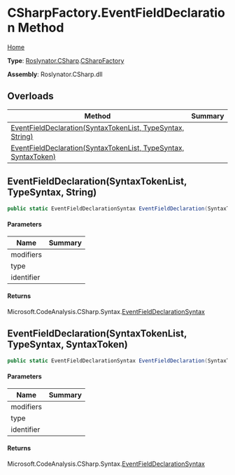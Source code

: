 # CSharpFactory\.EventFieldDeclaration Method

[Home](../../../../README.md)

**Type**: [Roslynator.CSharp](../../README.md)\.[CSharpFactory](../README.md)

**Assembly**: Roslynator\.CSharp\.dll

## Overloads

| Method | Summary |
| ------ | ------- |
| [EventFieldDeclaration(SyntaxTokenList, TypeSyntax, String)](#Roslynator_CSharp_CSharpFactory_EventFieldDeclaration_Microsoft_CodeAnalysis_SyntaxTokenList_Microsoft_CodeAnalysis_CSharp_Syntax_TypeSyntax_System_String_) | |
| [EventFieldDeclaration(SyntaxTokenList, TypeSyntax, SyntaxToken)](#Roslynator_CSharp_CSharpFactory_EventFieldDeclaration_Microsoft_CodeAnalysis_SyntaxTokenList_Microsoft_CodeAnalysis_CSharp_Syntax_TypeSyntax_Microsoft_CodeAnalysis_SyntaxToken_) | |

## EventFieldDeclaration\(SyntaxTokenList, TypeSyntax, String\)<a name="Roslynator_CSharp_CSharpFactory_EventFieldDeclaration_Microsoft_CodeAnalysis_SyntaxTokenList_Microsoft_CodeAnalysis_CSharp_Syntax_TypeSyntax_System_String_"></a>

```csharp
public static EventFieldDeclarationSyntax EventFieldDeclaration(SyntaxTokenList modifiers, TypeSyntax type, string identifier)
```

#### Parameters

| Name | Summary |
| ---- | ------- |
| modifiers | |
| type | |
| identifier | |

#### Returns

Microsoft\.CodeAnalysis\.CSharp\.Syntax\.[EventFieldDeclarationSyntax](https://docs.microsoft.com/en-us/dotnet/api/microsoft.codeanalysis.csharp.syntax.eventfielddeclarationsyntax)

## EventFieldDeclaration\(SyntaxTokenList, TypeSyntax, SyntaxToken\)<a name="Roslynator_CSharp_CSharpFactory_EventFieldDeclaration_Microsoft_CodeAnalysis_SyntaxTokenList_Microsoft_CodeAnalysis_CSharp_Syntax_TypeSyntax_Microsoft_CodeAnalysis_SyntaxToken_"></a>

```csharp
public static EventFieldDeclarationSyntax EventFieldDeclaration(SyntaxTokenList modifiers, TypeSyntax type, SyntaxToken identifier)
```

#### Parameters

| Name | Summary |
| ---- | ------- |
| modifiers | |
| type | |
| identifier | |

#### Returns

Microsoft\.CodeAnalysis\.CSharp\.Syntax\.[EventFieldDeclarationSyntax](https://docs.microsoft.com/en-us/dotnet/api/microsoft.codeanalysis.csharp.syntax.eventfielddeclarationsyntax)

